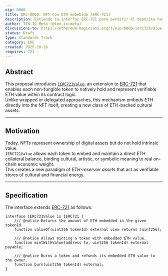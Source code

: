 ```yaml
---
eip: 8060
title: ERC-8060: NFT con ETH embebido (ERC-721)
description: Extiende la interfaz ERC-721 para permitir el depósito nativo y reversible de ETH dentro de cada token.
author: TEN.IO Meta (@ten-io-meta)
discussions-to: https://ethereum-magicians.org/t/eip-8060-ierc721value-native-eth-embedding/25979
status: Draft
type: Standards Track
category: ERC
created: 2025-10-26
requires: 721
---
```


## Abstract

This proposal introduces [`IERC721Value`](#specification), an extension to [ERC-721](https://eips.ethereum.org/EIPS/eip-721) that enables each non-fungible token to natively hold and represent verifiable ETH value within its contract logic.  
Unlike wrapped or delegated approaches, this mechanism embeds ETH directly into the NFT itself, creating a new class of ETH-backed cultural assets.

---

## Motivation

Today, NFTs represent ownership of digital assets but do not hold intrinsic value.  
`IERC721Value` allows each token to embed and maintain a direct ETH collateral balance, binding cultural, artistic, or symbolic meaning to real on-chain economic weight.  
This creates a new paradigm of *ETH-reservoir assets* that act as verifiable stores of cultural and financial energy.

---

## Specification

The interface extends [ERC-721](https://eips.ethereum.org/EIPS/eip-721) as follows:

```solidity
interface IERC721Value is IERC721 {
    /// @notice Returns the amount of ETH embedded in the given tokenId.
    function valueOf(uint256 tokenId) external view returns (uint256);

    /// @notice Allows minting a token with embedded ETH value.
    function mintWithValue(address to, uint256 tokenId) external payable;

    /// @notice Burns a token and refunds its embedded ETH value to the owner.
    function burn(uint256 tokenId) external;
}
